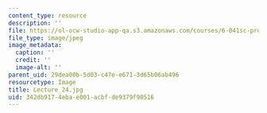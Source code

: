 ```yaml
---
content_type: resource
description: ''
file: https://ol-ocw-studio-app-qa.s3.amazonaws.com/courses/6-041sc-probabilistic-systems-analysis-and-applied-probability-fall-2013/342db9174ebae001acbfde9379f90516_Lecture_24.jpg
file_type: image/jpeg
image_metadata:
  caption: ''
  credit: ''
  image-alt: ''
parent_uid: 29dea00b-5d03-c47e-e671-3d65b06ab496
resourcetype: Image
title: Lecture_24.jpg
uid: 342db917-4eba-e001-acbf-de9379f90516
---
```

